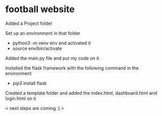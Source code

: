 # football website

Added a Project folder

Set up an environment in that folder 
  - python3 -m venv env
and activated it 
  - source env/bin/activate

Added the main.py file and put my code on it

Installed the flask framework with the following command in the environment

  - pip3 install flask 

Created a template folder and added the index.html, dashboard.html and login.html on it

< next steps are coming :) >
